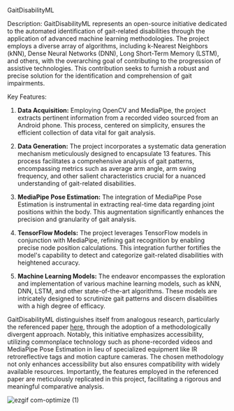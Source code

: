 
GaitDisabilityML

Description:
GaitDisabilityML represents an open-source initiative dedicated to the automated identification of gait-related disabilities through the application of advanced machine learning methodologies. The project employs a diverse array of algorithms, including k-Nearest Neighbors (kNN), Dense Neural Networks (DNN), Long Short-Term Memory (LSTM), and others, with the overarching goal of contributing to the progression of assistive technologies. This contribution seeks to furnish a robust and precise solution for the identification and comprehension of gait impairments.

Key Features:
1. **Data Acquisition:** Employing OpenCV and MediaPipe, the project extracts pertinent information from a recorded video sourced from an Android phone. This process, centered on simplicity, ensures the efficient collection of data vital for gait analysis.

2. **Data Generation:** The project incorporates a systematic data generation mechanism meticulously designed to encapsulate 13 features. This process facilitates a comprehensive analysis of gait patterns, encompassing metrics such as average arm angle, arm swing frequency, and other salient characteristics crucial for a nuanced understanding of gait-related disabilities.

3. **MediaPipe Pose Estimation:** The integration of MediaPipe Pose Estimation is instrumental in extracting real-time data regarding joint positions within the body. This augmentation significantly enhances the precision and granularity of gait analysis.

4. **TensorFlow Models:** The project leverages TensorFlow models in conjunction with MediaPipe, refining gait recognition by enabling precise node position calculations. This integration further fortifies the model's capability to detect and categorize gait-related disabilities with heightened accuracy.

5. **Machine Learning Models:** The endeavor encompasses the exploration and implementation of various machine learning models, such as kNN, DNN, LSTM, and other state-of-the-art algorithms. These models are intricately designed to scrutinize gait patterns and discern disabilities with a high degree of efficacy.

GaitDisabilityML distinguishes itself from analogous research, particularly the referenced paper [here](https://link.springer.com/article/10.1007/s11042-011-0786-1), through the adoption of a methodologically divergent approach. Notably, this initiative emphasizes accessibility, utilizing commonplace technology such as phone-recorded videos and MediaPipe Pose Estimation in lieu of specialized equipment like IR retroreflective tags and motion capture cameras. The chosen methodology not only enhances accessibility but also ensures compatibility with widely available resources. Importantly, the features employed in the referenced paper are meticulously replicated in this project, facilitating a rigorous and meaningful comparative analysis.

![ezgif com-optimize (1)](https://github.com/Sooryan98/GaitDisabilityML/assets/67855335/3fba2eeb-12ea-4c82-aa4e-897c6ebfef0c)
